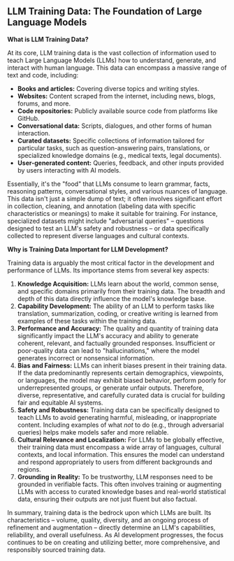 ## LLM Training Data: The Foundation of Large Language Models

**What is LLM Training Data?**

At its core, LLM training data is the vast collection of information used to teach Large Language Models (LLMs) how to understand, generate, and interact with human language. This data can encompass a massive range of text and code, including:

*   **Books and articles:** Covering diverse topics and writing styles.
*   **Websites:** Content scraped from the internet, including news, blogs, forums, and more.
*   **Code repositories:** Publicly available source code from platforms like GitHub.
*   **Conversational data:** Scripts, dialogues, and other forms of human interaction.
*   **Curated datasets:** Specific collections of information tailored for particular tasks, such as question-answering pairs, translations, or specialized knowledge domains (e.g., medical texts, legal documents).
*   **User-generated content:** Queries, feedback, and other inputs provided by users interacting with AI models.

Essentially, it's the "food" that LLMs consume to learn grammar, facts, reasoning patterns, conversational styles, and various nuances of language. This data isn't just a simple dump of text; it often involves significant effort in collection, cleaning, and annotation (labeling data with specific characteristics or meanings) to make it suitable for training. For instance, specialized datasets might include "adversarial queries" – questions designed to test an LLM's safety and robustness – or data specifically collected to represent diverse languages and cultural contexts.

**Why is Training Data Important for LLM Development?**

Training data is arguably the most critical factor in the development and performance of LLMs. Its importance stems from several key aspects:

1.  **Knowledge Acquisition:** LLMs learn about the world, common sense, and specific domains primarily from their training data. The breadth and depth of this data directly influence the model's knowledge base.
2.  **Capability Development:** The ability of an LLM to perform tasks like translation, summarization, coding, or creative writing is learned from examples of these tasks within the training data.
3.  **Performance and Accuracy:** The quality and quantity of training data significantly impact the LLM's accuracy and ability to generate coherent, relevant, and factually grounded responses. Insufficient or poor-quality data can lead to "hallucinations," where the model generates incorrect or nonsensical information.
4.  **Bias and Fairness:** LLMs can inherit biases present in their training data. If the data predominantly represents certain demographics, viewpoints, or languages, the model may exhibit biased behavior, perform poorly for underrepresented groups, or generate unfair outputs. Therefore, diverse, representative, and carefully curated data is crucial for building fair and equitable AI systems.
5.  **Safety and Robustness:** Training data can be specifically designed to teach LLMs to avoid generating harmful, misleading, or inappropriate content. Including examples of what *not* to do (e.g., through adversarial queries) helps make models safer and more reliable.
6.  **Cultural Relevance and Localization:** For LLMs to be globally effective, their training data must encompass a wide array of languages, cultural contexts, and local information. This ensures the model can understand and respond appropriately to users from different backgrounds and regions.
7.  **Grounding in Reality:** To be trustworthy, LLM responses need to be grounded in verifiable facts. This often involves training or augmenting LLMs with access to curated knowledge bases and real-world statistical data, ensuring their outputs are not just fluent but also factual.

In summary, training data is the bedrock upon which LLMs are built. Its characteristics – volume, quality, diversity, and an ongoing process of refinement and augmentation – directly determine an LLM's capabilities, reliability, and overall usefulness. As AI development progresses, the focus continues to be on creating and utilizing better, more comprehensive, and responsibly sourced training data.
